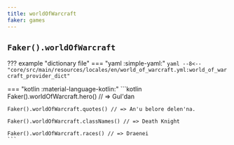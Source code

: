 ```yaml
---
title: worldOfWarcraft
faker: games
---
```


## `Faker().worldOfWarcraft`

??? example "dictionary file"
    === "yaml :simple-yaml:"
        ```yaml
        --8<-- "core/src/main/resources/locales/en/world_of_warcraft.yml:world_of_warcraft_provider_dict"
        ```

=== "kotlin :material-language-kotlin:"
    ```kotlin
    Faker().worldOfWarcraft.hero() // => Gul'dan

    Faker().worldOfWarcraft.quotes() // => An'u belore delen'na.

    Faker().worldOfWarcraft.classNames() // => Death Knight

    Faker().worldOfWarcraft.races() // => Draenei
    ```
